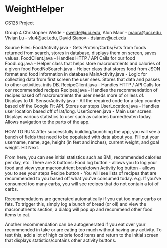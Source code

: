 # WeightHelper
CS125 Project

Group 4 
Christopher Welde - cwelde@uci.edu, Alon Maor - maora@uci.edu, Vivian Lu - vlu4@uci.edu, David Sianov - dsianov@uci.edu 

Source Files:
FoodActivity.java - Gets Protein/Carbs/Fats from foods returned from search, stores in database, displays them on screen, saves values.
FoodClient.java - Handles HTTP / API Calls for our food
FoodLog.java - Helper class that helps store macronutrients and calories of a given food
FoodNoSearch.java - Helper class that stores food from JSON format and food information in database
MainActivity.java - Logic for collecting data from first screen the user sees. Stores that data and passes to other activities. inits DB.
RecipeClient.java - Handles HTTP / API Calls for our recommended recipes
Recipes.java - Handles the recommendation of recipes based off macronutrients the user needs more of or less of. Displays to UI.
SensorActivity.java - All the required code for a step counter based off the Google Fit API. Stores our steps
UserLocation.java - Handles user location based off of lat/long.
UserScreen.java - Main user screen. Displays various statistics to user such as calories burned/eaten today. Allows navigation to the 
parts of the app.


HOW TO RUN:
After successfully building/launching the app, you will see a bunch of fields that need to be populated with data about you.
Fill out your username, name, age, height (in feet and inches), current weight, and goal weight. Hit Next.

From here, you can see initial statistics such as BMI, recommended calories per day, etc. There are 3 buttons:
Food log button - allows you to log your food and view your macronutrient breakdown
Activity log button - allows you to see your steps 
Recipe button - You will see lists of recipes that are recommended to you based off what you've consumed today. e.g. If you've consumed
too many carbs, you will see recipes that do not contain a lot of carbs.

Recommendations are generated automatically if you eat too many carbs or fats. To trigger this, simply log a bunch of bread (or oil) and view
the macronutrients section, a dialog will pop up and recommend other food items to eat.

Another recommendation can be autogenerated if you eat over your recommended in take or are eating too much without having any activity.
To test this, add a lot of high calorie food items and return to the initial screen that displays statistics/contains other activity buttons.


